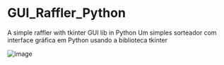 # GUI_Raffler_Python
A simple raffler with tkinter GUI lib in Python
Um simples sorteador com interface gráfica em Python usando a biblioteca tkinter

![image](https://user-images.githubusercontent.com/58861384/125877374-6c37046b-40a8-48da-8181-c039e5a53d3f.png)
